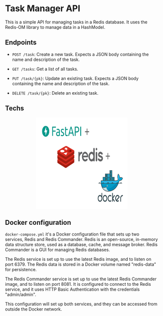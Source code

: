 # Task Manager API

This is a simple API for managing tasks in a Redis database. It uses the Redis-OM library to manage data in a HashModel. 

## Endpoints 

* `POST /task`: Create a new task. Expects a JSON body containing the name and description of the task.

* `GET /tasks`: Get a list of all tasks.

* `PUT /task/{pk}`: Update an existing task. Expects a JSON body containing the name and description of the task.

* `DELETE /task/{pk}`: Delete an existing task.

## Techs

<p align="center">
  <img 
    width="300"
    height="300"
    src="docs/picture_1.png"
  >
</p>


## Docker configuration

`docker-compose.yml` it's a Docker configuration file that sets up two services, Redis and Redis Commander. Redis is an open-source, in-memory data structure store, used as a database, cache, and message broker. Redis Commander is a GUI for managing Redis databases.

The Redis service is set up to use the latest Redis image, and to listen on port 6379. The Redis data is stored in a Docker volume named "redis-data" for persistence.

The Redis Commander service is set up to use the latest Redis Commander image, and to listen on port 8081. It is configured to connect to the Redis service, and it uses HTTP Basic Authentication with the credentials "admin/admin".

This configuration will set up both services, and they can be accessed from outside the Docker network.
